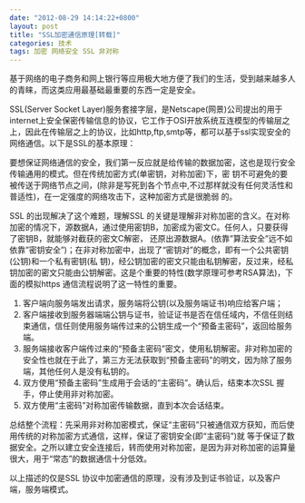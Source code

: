 ```yaml
---
date: "2012-08-29 14:14:22+0800"
layout: post
title: "SSL加密通信原理[转载]"
categories: 技术
tags: 加密 网络安全 SSL 非对称
---
```



基于网络的电子商务和网上银行等应用极大地方便了我们的生活，受到越来越多人的青睐，而这类应用最基础最重要的东西一定是安全。

SSL(Server Socket Layer)服务套接字层，是Netscape(网景)公司提出的用于internet上安全保密传输信息的协议，它工作于OSI开放系统互连模型的传输层之上，因此在传输层之上的协议，比如http,ftp,smtp等，都可以基于ssl实现安全的网络通信。以下是SSL的基本原理：

要想保证网络通信的安全，我们第一反应就是给传输的数据加密，这也是现行安全传输通用的模式。但在传统加密方式(单密钥，对称加密)下，密 钥不可避免的要被传送于网络节点之间，(除非是写死到各个节点中,不过那样就没有任何灵活性和普适性)，在一定强度的网络攻击下，这种加密方式是很脆弱 的。

SSL 的出现解决了这个难题，理解SSL 的关键是理解非对称加密的含义。在对称加密的情况下，源数据A，通过使用密钥B，加密成为密文C。任何人，只要获得了密钥B，就能够对截获的密文C解密， 还原出源数据A。(依靠”算法安全”远不如依靠”密钥安全”)；在非对称加密中，出现了“密钥对”的概念，即有一个公共密钥(公钥)和一个私有密钥(私 钥)，经公钥加密的密文只能由私钥解密，反过来，经私钥加密的密文只能由公钥解密。这是个重要的特性(数学原理可参考RSA算法)，下面的模拟https 通信流程说明了这一特性的重要。 

1. 客户端向服务端发出请求，服务端将公钥(以及服务端证书)响应给客户端； 
2. 客户端接收到服务器端端公钥与证书，验证证书是否在信任域内，不信任则结束通信，信任则使用服务端传过来的公钥生成一个“预备主密码”，返回给服务端。
3. 服务端接收客户端传过来的“预备主密码”密文，使用私钥解密。非对称加密的安全性也就在于此了，第三方无法获取到“预备主密码”的明文，因为除了服务端，其他任何人是没有私钥的。
4. 双方使用“预备主密码”生成用于会话的“主密码”。确认后，结束本次SSL 握手，停止使用非对称加密。
5. 双方使用“主密码”对称加密传输数据，直到本次会话结束。


总结整个流程：先采用非对称加密模式，保证“主密码”只被通信双方获知，而后使用传统的对称加密方式通信，这样，保证了密钥安全(即“主密码”)就 等于保证了数据安全。之所以建立安全连接后，转而使用对称加密，是因为非对称加密的运算量很大，用于“常态”的数据通信十分低效。

以上描述的仅是SSL 协议中加密通信的原理，没有涉及到证书验证，以及客户端，服务端模式。 
